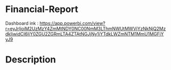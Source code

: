 # Financial-Report
Dashboard ink : https://app.powerbi.com/view?r=eyJrIjoiM2UzMzY4ZmMtNDY0NC00NmM3LThmNWUtMWVjYzNkNjQ2MzdkIiwidCI6IjY0ZGU2ZGRmLTA4ZTAtNGJjNy1iYTdkLWZmNTM1MmU1MGFjYyJ9
# Description 
